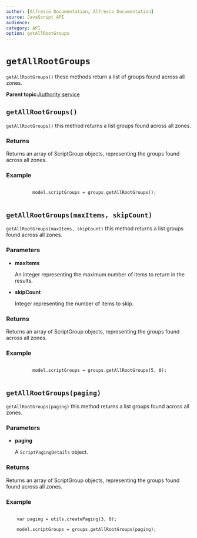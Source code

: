 ```yaml
---
author: [Alfresco Documentation, Alfresco Documentation]
source: JavaScript API
audience: 
category: API
option: getAllRootGroups
---
```


# `getAllRootGroups`

`getAllRootGroups()` these methods return a list of groups found across all zones.

**Parent topic:**[Authority service](../references/API-JS-AuthorityService.md)

## `getAllRootGroups()`

`getAllRootGroups()` this method returns a list groups found across all zones.

### Returns

Returns an array of ScriptGroup objects, representing the groups found across all zones.

### Example

```

          model.scriptGroups = groups.getAllRootGroups();
        
```

## `getAllRootGroups(maxItems, skipCount)`

`getAllRootGroups(maxItems, skipCount)` this method returns a list groups found across all zones.

### Parameters

-   **maxItems**

    An integer representing the maximum number of items to return in the results.

-   **skipCount**

    Integer representing the number of items to skip.


### Returns

Returns an array of ScriptGroup objects, representing the groups found across all zones.

### Example

```

          model.scriptGroups = groups.getAllRootGroups(5, 0); 
        
```

## `getAllRootGroups(paging)`

`getAllRootGroups(paging)` this method returns a list groups found across all zones.

### Parameters

-   **paging**

    A `ScriptPagingDetails` object.


### Returns

Returns an array of ScriptGroup objects, representing the groups found found across all zones.

### Example

```

    var paging = utils.createPaging(3, 0);    

    model.scriptGroups = groups.getAllRootGroups(paging);
        
```

